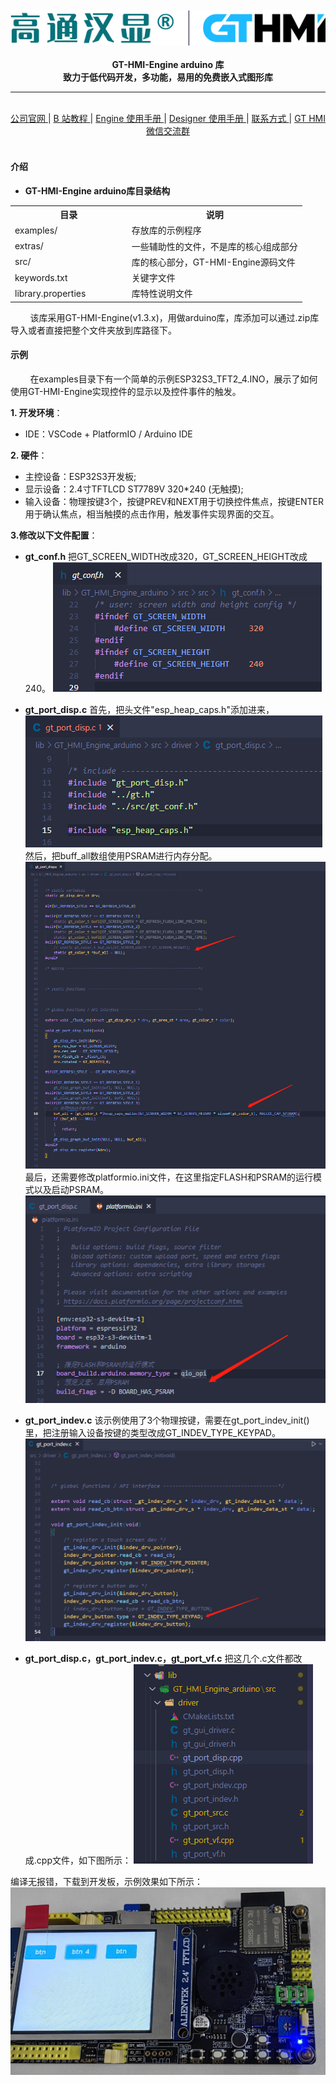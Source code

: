 <br/>

<div align="center">
    <img src="extras/img/logo.png">
</div>

<br/>
<div align="center">  <a><b>GT-HMI-Engine arduino 库</b></a></div>
<div align="center">  <a><b>致力于低代码开发，多功能，易用的免费嵌入式图形库</b></a></div>

---

<br/>
<div align="center"
>
    <a href="https://www.hmi.gaotongfont.cn/kfgj"
    > 公司官网 </a> |
    <a href="https://space.bilibili.com/3493293474188211/video"
    > B 站教程 </a> |
    <a href="https://www.hmi.gaotongfont.cn/kfgj#/#hmiEngine"
    > Engine 使用手册 </a> |
    <a href="https://www.hmi.gaotongfont.cn/kfgj#/#hmidesigner"
    > Designer 使用手册 </a> |
    <a href="http://isite.baidu.com/site/wjz7qkrv/406a2b0c-f9c7-4a08-a47a-662e862b2af4?ch=48&wid=498ccd5c05334f21a2142ba3cf628964_0_0&field=&orderBy=&categoryId=undefined&title=%E8%81%94%E7%B3%BB%E6%88%91%E4%BB%AC"
    > 联系方式 </a> |
    <a href="https://genitop-1317577547.cos.ap-nanjing.myqcloud.com/GT-HMI/GT-HMI-Groups/GT-HMI%20Communication%20groups.jpg"
    > GT HMI微信交流群 </a>
</div>
<br/>

#### 介绍
- **GT-HMI-Engine arduino库目录结构**
<table>
<tr>
  <th style="width:40%">目录</th>
  <th style="width:60%">说明</th>
</tr>
<tr>
  <td>examples/</td>
  <td>存放库的示例程序</td>
</tr>
<tr>
  <td>extras/</td>
  <td>一些辅助性的文件，不是库的核心组成部分</td>
</tr>
<tr>
  <td>src/</td>
  <td>库的核心部分，GT-HMI-Engine源码文件</td>
</tr>
<tr>
  <td>keywords.txt</td>
  <td>关键字文件</td>
</tr>
<tr>
  <td>library.properties</td>
  <td>库特性说明文件</td>
</tr>
</table>
&nbsp;&nbsp;&nbsp;&nbsp;&nbsp;&nbsp;&nbsp;&nbsp;该库采用GT-HMI-Engine(v1.3.x)，用做arduino库，库添加可以通过.zip库导入或者直接把整个文件夹放到库路径下。

#### 示例
&nbsp;&nbsp;&nbsp;&nbsp;&nbsp;&nbsp;&nbsp;&nbsp;在examples目录下有一个简单的示例ESP32S3_TFT2_4.INO，展示了如何使用GT-HMI-Engine实现控件的显示以及控件事件的触发。

**1. 开发环境**：
   - IDE：VSCode + PlatformIO / Arduino IDE

**2. 硬件**：
   - 主控设备：ESP32S3开发板;
   - 显示设备：2.4寸TFTLCD ST7789V 320*240 (无触摸);
   - 输入设备：物理按键3个，按键PREV和NEXT用于切换控件焦点，按键ENTER用于确认焦点，相当触摸的点击作用，触发事件实现界面的交互。

**3.修改以下文件配置**：

- **gt_conf.h**
把GT_SCREEN_WIDTH改成320，GT_SCREEN_HEIGHT改成240。
![alt text](extras/img/image-5.png)

- **gt_port_disp.c**
首先，把头文件"esp_heap_caps.h"添加进来，
![alt text](extras/img/image-11.png)
然后，把buff_all数组使用PSRAM进行内存分配。
![alt text](extras/img/image-12.png)
最后，还需要修改platformio.ini文件，在这里指定FLASH和PSRAM的运行模式以及启动PSRAM。
![alt text](extras/img/image-19.png)

- **gt_port_indev.c**
该示例使用了3个物理按键，需要在gt_port_indev_init()里，把注册输入设备按键的类型改成GT_INDEV_TYPE_KEYPAD。
![alt text](extras/img/image-18.png)

- **gt_port_disp.c，gt_port_indev.c，gt_port_vf.c**
把这几个.c文件都改成.cpp文件，如下图所示：
![alt text](extras/img/image-14.png)

编译无报错，下载到开发板，示例效果如下所示：
![](extras/img/example.jpg)










